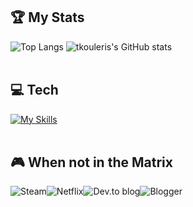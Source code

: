<div > 

## 🏆 My Stats
![Top Langs](https://github-readme-stats.vercel.app/api/top-langs/?username=tkouleris&theme=dracula&hide=css,html,blade&langs_count=3&exclude_repo=github-readme-stats,tkouleris.github.io)    ![tkouleris's GitHub stats](https://github-readme-stats.vercel.app/api?username=tkouleris&theme=dracula&show_icons=true)
<br><br>  
##  💻 Tech
[![My Skills](https://skillicons.dev/icons?i=php,py,java,laravel,flask,spring,html,js,jquery,vue,react,mysql,idea,postman,linux&perline=15)](https://skillicons.dev)
<br><br>
## 🎮 When not in the Matrix
![Steam](https://img.shields.io/badge/steam-%23000000.svg?style=for-the-badge&logo=steam&logoColor=white)![Netflix](https://img.shields.io/badge/Netflix-E50914?style=for-the-badge&logo=netflix&logoColor=white)![Dev.to blog](https://img.shields.io/badge/dev.to-0A0A0A?style=for-the-badge&logo=dev.to&logoColor=white)![Blogger](https://img.shields.io/badge/Blogger-FF5722?style=for-the-badge&logo=blogger&logoColor=white) 
</div>
